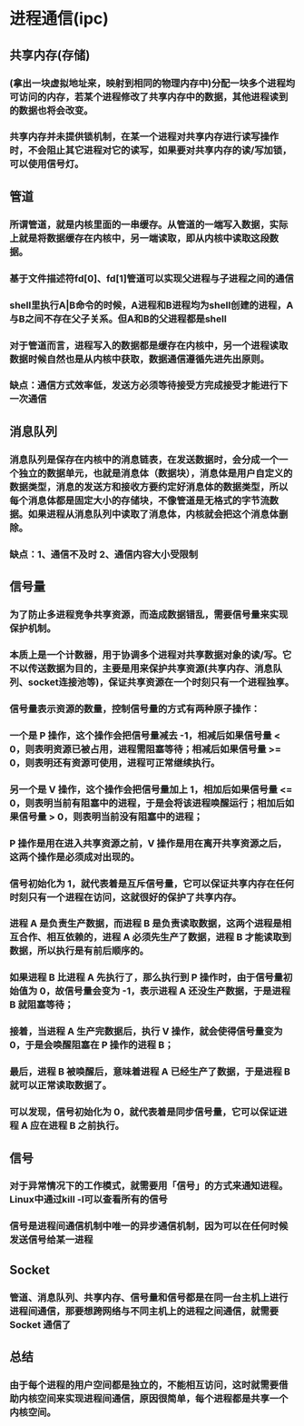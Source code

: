 # 进程通信(ipc)

## 共享内存(存储)
### (拿出一块虚拟地址来，映射到相同的物理内存中)分配一块多个进程均可访问的内存，若某个进程修改了共享内存中的数据，其他进程读到的数据也将会改变。
### 共享内存并未提供锁机制，在某一个进程对共享内存进行读写操作时，不会阻止其它进程对它的读写，如果要对共享内存的读/写加锁，可以使用信号灯。

## 管道
### 所谓管道，就是内核里面的一串缓存。从管道的一端写入数据，实际上就是将数据缓存在内核中，另一端读取，即从内核中读取这段数据。
### 基于文件描述符fd[0]、fd[1]管道可以实现父进程与子进程之间的通信
### shell里执行A|B命令的时候，A进程和B进程均为shell创建的进程，A与B之间不存在父子关系。但A和B的父进程都是shell
### 对于管道而言，进程写入的数据都是缓存在内核中，另一个进程读取数据时候自然也是从内核中获取，数据通信遵循先进先出原则。
### 缺点：通信方式效率低，发送方必须等待接受方完成接受才能进行下一次通信

## 消息队列
### 消息队列是保存在内核中的消息链表，在发送数据时，会分成一个一个独立的数据单元，也就是消息体（数据块），消息体是用户自定义的数据类型，消息的发送方和接收方要约定好消息体的数据类型，所以每个消息体都是固定大小的存储块，不像管道是无格式的字节流数据。如果进程从消息队列中读取了消息体，内核就会把这个消息体删除。
### 缺点：1、通信不及时 2、通信内容大小受限制

## 信号量
### 为了防止多进程竞争共享资源，而造成数据错乱，需要信号量来实现保护机制。
### 本质上是一个计数器，用于协调多个进程对共享数据对象的读/写。它不以传送数据为目的，主要是用来保护共享资源(共享内存、消息队列、socket连接池等)，保证共享资源在一个时刻只有一个进程独享。

### 信号量表示资源的数量，控制信号量的方式有两种原子操作：

### 一个是 P 操作，这个操作会把信号量减去 -1，相减后如果信号量 < 0，则表明资源已被占用，进程需阻塞等待；相减后如果信号量 >= 0，则表明还有资源可使用，进程可正常继续执行。
### 另一个是 V 操作，这个操作会把信号量加上 1，相加后如果信号量 <= 0，则表明当前有阻塞中的进程，于是会将该进程唤醒运行；相加后如果信号量 > 0，则表明当前没有阻塞中的进程；
### P 操作是用在进入共享资源之前，V 操作是用在离开共享资源之后，这两个操作是必须成对出现的。

### 信号初始化为 1，就代表着是**互斥信号量**，它可以保证共享内存在任何时刻只有一个进程在访问，这就很好的保护了共享内存。

### 进程 A 是负责生产数据，而进程 B 是负责读取数据，这两个进程是相互合作、相互依赖的，进程 A 必须先生产了数据，进程 B 才能读取到数据，所以执行是有前后顺序的。

### 如果进程 B 比进程 A 先执行了，那么执行到 P 操作时，由于信号量初始值为 0，故信号量会变为 -1，表示进程 A 还没生产数据，于是进程 B 就阻塞等待；
### 接着，当进程 A 生产完数据后，执行 V 操作，就会使得信号量变为 0，于是会唤醒阻塞在 P 操作的进程 B；
### 最后，进程 B 被唤醒后，意味着进程 A 已经生产了数据，于是进程 B 就可以正常读取数据了。
### 可以发现，信号初始化为 0，就代表着是**同步信号量**，它可以保证进程 A 应在进程 B 之前执行。

## 信号
### 对于异常情况下的工作模式，就需要用「信号」的方式来通知进程。 Linux中通过kill -l可以查看所有的信号
### 信号是进程间通信机制中唯一的异步通信机制，因为可以在任何时候发送信号给某一进程

## Socket
### 管道、消息队列、共享内存、信号量和信号都是在同一台主机上进行进程间通信，那要想跨网络与不同主机上的进程之间通信，就需要 Socket 通信了

## 总结
### 由于每个进程的用户空间都是独立的，不能相互访问，这时就需要借助内核空间来实现进程间通信，原因很简单，每个进程都是共享一个内核空间。